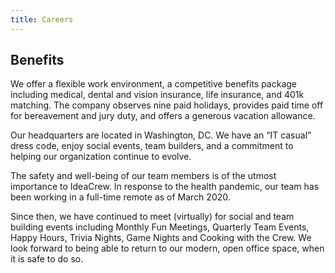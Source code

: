 ```yaml
---
title: Careers
---
```


## Benefits

We offer a flexible work environment, a competitive benefits package including medical, dental and vision insurance, life insurance, and 401k matching. The company observes nine paid holidays, provides paid time off for bereavement and jury duty, and offers a generous vacation allowance.

Our headquarters are located in Washington, DC. We have an “IT casual” dress code, enjoy social events, team builders, and a commitment to helping our organization continue to evolve.

The safety and well-being of our team members is of the utmost importance to IdeaCrew. In response to the health pandemic, our team has been working in a full-time remote as of March 2020.

Since then, we have continued to meet (virtually) for social and team building events including Monthly Fun Meetings, Quarterly Team Events, Happy Hours, Trivia Nights, Game Nights and Cooking with the Crew. We look forward to being able to return to our modern, open office space, when it is safe to do so.
